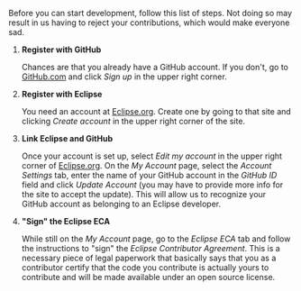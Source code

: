 Before you can start development, follow this list of steps. Not doing so may result in us having to reject your contributions, which would make everyone sad.

1. **Register with GitHub**

   Chances are that you already have a GitHub account. If you don't, go to [GitHub.com](https://github.com) and click _Sign up_ in the upper right corner.

1. **Register with Eclipse**

   You need an account at [Eclipse.org](https://www.eclipse.org/). Create one by going to that site and clicking _Create account_ in the upper right corner of the site.

1. **Link Eclipse and GitHub**

   Once your account is set up, select _Edit my account_ in the upper right corner of [Eclipse.org](https://www.eclipse.org/). On the _My Account_ page, select the _Account Settings_ tab, enter the name of your GitHub account in the _GitHub ID_ field and click _Update Account_ (you may have to provide more info for the site to accept the update). This will allow us to recognize your GitHub account as belonging to an Eclipse developer.

1. **"Sign" the Eclipse ECA**

   While still on the _My Account_ page, go to the _Eclipse ECA_ tab and follow the instructions to "sign" the _Eclipse Contributor Agreement_. This is a necessary piece of legal paperwork that basically says that you as a contributor certify that the code you contribute is actually yours to contribute and will be made available under an open source license.